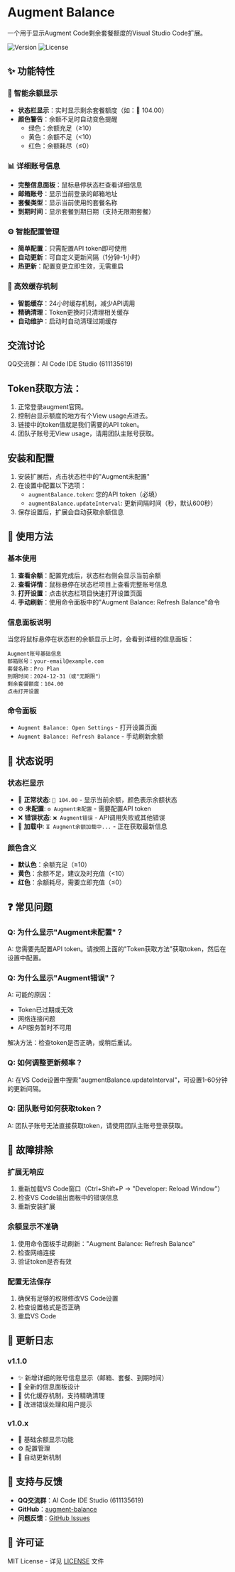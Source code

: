 # Augment Balance

一个用于显示Augment Code剩余套餐额度的Visual Studio Code扩展。

![Version](https://img.shields.io/badge/version-1.1.0-blue)
![License](https://img.shields.io/badge/license-MIT-green)

## ✨ 功能特性

### 🔋 智能余额显示
- **状态栏显示**：实时显示剩余套餐额度（如：🔋 104.00）
- **颜色警告**：余额不足时自动变色提醒
  - 绿色：余额充足（≥10）
  - 黄色：余额不足（<10）
  - 红色：余额耗尽（≤0）

### 📊 详细账号信息
- **完整信息面板**：鼠标悬停状态栏查看详细信息
- **邮箱账号**：显示当前登录的邮箱地址
- **套餐类型**：显示当前使用的套餐名称
- **到期时间**：显示套餐到期日期（支持无限期套餐）

### ⚙️ 智能配置管理
- **简单配置**：只需配置API token即可使用
- **自动更新**：可自定义更新间隔（1分钟-1小时）
- **热更新**：配置变更立即生效，无需重启

### 💾 高效缓存机制
- **智能缓存**：24小时缓存机制，减少API调用
- **精确清理**：Token更换时只清理相关缓存
- **自动维护**：启动时自动清理过期缓存

## 交流讨论

QQ交流群：AI Code IDE Studio (611135619)

## Token获取方法：

1. 正常登录augment官网。
2. 控制台显示额度的地方有个View usage点进去。
3. 链接中的token值就是我们需要的API token。
4. 团队子账号无View usage，请用团队主账号获取。

## 安装和配置

1. 安装扩展后，点击状态栏中的"Augment未配置"
2. 在设置中配置以下选项：
   - `augmentBalance.token`: 您的API token（必填）
   - `augmentBalance.updateInterval`: 更新间隔时间（秒，默认600秒）
3. 保存设置后，扩展会自动获取余额信息

## 🚀 使用方法

### 基本使用
1. **查看余额**：配置完成后，状态栏右侧会显示当前余额
2. **查看详情**：鼠标悬停在状态栏项目上查看完整账号信息
3. **打开设置**：点击状态栏项目快速打开设置页面
4. **手动刷新**：使用命令面板中的"Augment Balance: Refresh Balance"命令

### 信息面板说明
当您将鼠标悬停在状态栏的余额显示上时，会看到详细的信息面板：

```
Augment账号基础信息
邮箱账号：your-email@example.com
套餐名称：Pro Plan
到期时间：2024-12-31（或"无期限"）
剩余套餐额度：104.00
点击打开设置
```

### 命令面板
- `Augment Balance: Open Settings` - 打开设置页面
- `Augment Balance: Refresh Balance` - 手动刷新余额

## 📱 状态说明

### 状态栏显示
- 🔋 **正常状态**: `🔋 104.00` - 显示当前余额，颜色表示余额状态
- ⚙️ **未配置**: `⚙️ Augment未配置` - 需要配置API token
- ❌ **错误状态**: `❌ Augment错误` - API调用失败或其他错误
- 🔄 **加载中**: `⏳ Augment余额加载中...` - 正在获取最新信息

### 颜色含义
- **默认色**：余额充足（≥10）
- **黄色**：余额不足，建议及时充值（<10）
- **红色**：余额耗尽，需要立即充值（≤0）

## ❓ 常见问题

### Q: 为什么显示"Augment未配置"？
A: 您需要先配置API token。请按照上面的"Token获取方法"获取token，然后在设置中配置。

### Q: 为什么显示"Augment错误"？
A: 可能的原因：
- Token已过期或无效
- 网络连接问题
- API服务暂时不可用

解决方法：检查token是否正确，或稍后重试。

### Q: 如何调整更新频率？
A: 在VS Code设置中搜索"augmentBalance.updateInterval"，可设置1-60分钟的更新间隔。

### Q: 团队账号如何获取token？
A: 团队子账号无法直接获取token，请使用团队主账号登录获取。

## 🔧 故障排除

### 扩展无响应
1. 重新加载VS Code窗口（Ctrl+Shift+P → "Developer: Reload Window"）
2. 检查VS Code输出面板中的错误信息
3. 重新安装扩展

### 余额显示不准确
1. 使用命令面板手动刷新："Augment Balance: Refresh Balance"
2. 检查网络连接
3. 验证token是否有效

### 配置无法保存
1. 确保有足够的权限修改VS Code设置
2. 检查设置格式是否正确
3. 重启VS Code

## 🔄 更新日志

### v1.1.0
- ✨ 新增详细的账号信息显示（邮箱、套餐、到期时间）
- 🎨 全新的信息面板设计
- 💾 优化缓存机制，支持精确清理
- 🔧 改进错误处理和用户提示

### v1.0.x
- 🔋 基础余额显示功能
- ⚙️ 配置管理
- 🔄 自动更新机制

## 🤝 支持与反馈

- **QQ交流群**：AI Code IDE Studio (611135619)
- **GitHub**：[augment-balance](https://github.com/gacjie/augment-balance)
- **问题反馈**：[GitHub Issues](https://github.com/gacjie/augment-balance/issues)

## 📄 许可证

MIT License - 详见 [LICENSE](LICENSE) 文件

